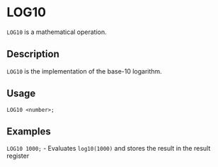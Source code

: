 # LOG10

`LOG10` is a mathematical operation.

## Description

`LOG10` is the implementation of the base-10 logarithm.

## Usage

`LOG10 <number>;`

## Examples

`LOG10 1000;` - Evaluates `log10(1000)` and stores the result in the result register
